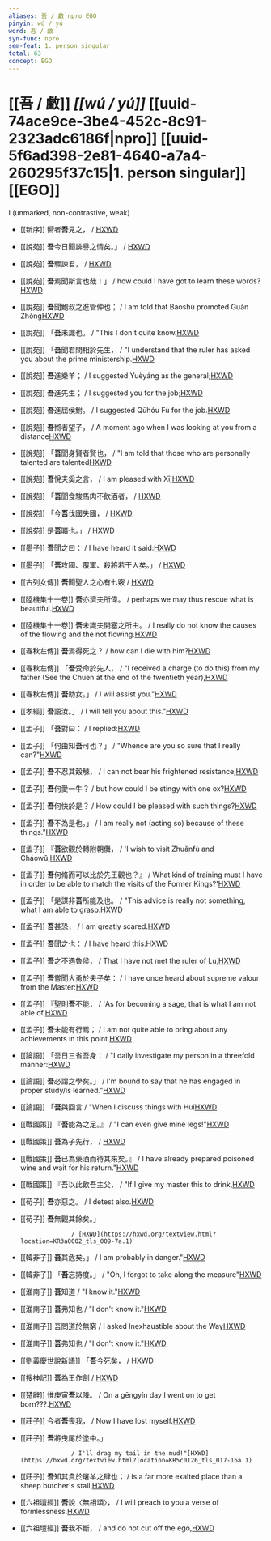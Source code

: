 ```yaml
---
aliases: 吾 / 䱷 npro EGO
pinyin: wú / yú
word: 吾 / 䱷
syn-func: npro
sem-feat: 1. person singular
total: 63
concept: EGO 
---
```

# [[吾 / 䱷]] *[[wú / yú]]*  [[uuid-74ace9ce-3be4-452c-8c91-2323adc6186f|npro]] [[uuid-5f6ad398-2e81-4640-a7a4-260295f37c15|1. person singular]] [[EGO]]
I (unmarked, non-contrastive, weak)
 - [[新序]] 嚮者**吾**見之，
                     / [HXWD](https://hxwd.org/textview.html?location=CH1a0906_CHANT_001-2a.11)
 - [[說苑]] **吾**今日聞誹譽之情矣。」 / [HXWD](https://hxwd.org/textview.html?location=CH1a0907_CHANT_001-16a.34)
 - [[說苑]] **吾**驟諫君， / [HXWD](https://hxwd.org/textview.html?location=CH1a0907_CHANT_001-4a.5)
 - [[說苑]] **吾**焉聞斯言也哉！」 / how could I have got to learn these words?[HXWD](https://hxwd.org/textview.html?location=CH1a0907_CHANT_001-5a.37)
 - [[說苑]] **吾**聞鮑叔之進管仲也；
                     / I am told that Bàoshū promoted Guǎn Zhòng[HXWD](https://hxwd.org/textview.html?location=CH1a0907_CHANT_002-4a.23)
 - [[說苑]] 「**吾**未識也。
                     / "This I don't quite know.[HXWD](https://hxwd.org/textview.html?location=CH1a0907_CHANT_002-4a.5)
 - [[說苑]] 「**吾**聞君問相於先生，
                     / "I understand that the ruler has asked you about the prime ministership.[HXWD](https://hxwd.org/textview.html?location=CH1a0907_CHANT_002-5a.33)
 - [[說苑]] **吾**進樂羊；
                     / I suggested Yuèyáng as the general;[HXWD](https://hxwd.org/textview.html?location=CH1a0907_CHANT_002-5a.63)
 - [[說苑]] **吾**進先生；
                     / I suggested you for the job;[HXWD](https://hxwd.org/textview.html?location=CH1a0907_CHANT_002-5a.65)
 - [[說苑]] **吾**進屈侯鮒。
                     / I suggested Qūhóu Fù for the job.[HXWD](https://hxwd.org/textview.html?location=CH1a0907_CHANT_002-5a.67)
 - [[說苑]] **吾**嚮者望子，
                     / A moment ago when I was looking at you from a distance[HXWD](https://hxwd.org/textview.html?location=CH1a0907_CHANT_002-7a.21)
 - [[說苑]] 「**吾**聞身賢者賢也，
                     / "I am told that those who are personally talented are talented[HXWD](https://hxwd.org/textview.html?location=CH1a0907_CHANT_002-7a.63)
 - [[說苑]] **吾**悅夫奚之言，
                     / I am pleased with Xī,[HXWD](https://hxwd.org/textview.html?location=CH1a0907_CHANT_002-9a.28)
 - [[說苑]] 「**吾**聞食駿馬肉不飲酒者， / [HXWD](https://hxwd.org/textview.html?location=CH1a0907_CHANT_006-10a.10)
 - [[說苑]] 「今**吾**伐國失國， / [HXWD](https://hxwd.org/textview.html?location=CH1a0907_CHANT_009-14a.24)
 - [[說苑]] 是**吾**曠也。」 / [HXWD](https://hxwd.org/textview.html?location=CH1a0907_CHANT_009-14a.25)
 - [[墨子]] **吾**聞之曰：
                     / I have heard it said:[HXWD](https://hxwd.org/textview.html?location=CH1a0938_CHANT_001-2a.11)
 - [[墨子]] 「**吾**攻國、覆軍、殺將若干人矣。」
                     / [HXWD](https://hxwd.org/textview.html?location=CH1a0938_CHANT_007-25a.34)
 - [[古列女傳]] **吾**聞聖人之心有七竅 / [HXWD](https://hxwd.org/textview.html?location=CH1c0897_CHANT_007-3a.44)
 - [[陸機集十一卷]] **吾**亦濟夫所偉。 / perhaps we may thus rescue what is beautiful.[HXWD](https://hxwd.org/textview.html?location=CH2b1575_CHANT_001-11a.15)
 - [[陸機集十一卷]] **吾**未識夫開塞之所由。 / I really do not know the causes of the flowing and the not flowing.[HXWD](https://hxwd.org/textview.html?location=CH2b1575_CHANT_001-15a.29)
 - [[春秋左傳]] **吾**焉得死之？ / how can I die with him?[HXWD](https://hxwd.org/textview.html?location=KR1e0001_tls_009-602a.32)
 - [[春秋左傳]] 「**吾**受命於先人， / "I received a charge (to do this) from my father (See the Chuen at the end of the twentieth year),[HXWD](https://hxwd.org/textview.html?location=KR1e0001_tls_009-639a.37)
 - [[春秋左傳]] **吾**助女。」 / I will assist you."[HXWD](https://hxwd.org/textview.html?location=KR1e0001_tls_009-688a.1)
 - [[孝經]] **吾**語汝。」 / I will tell you about this."[HXWD](https://hxwd.org/textview.html?location=KR1f0001_tls_001-1a.19)
 - [[孟子]] 「**吾**對曰： / I replied:[HXWD](https://hxwd.org/textview.html?location=KR1h0001_tls_001-22a.2)
 - [[孟子]] 「何由知**吾**可也？」 / "Whence are you so sure that I really can?"[HXWD](https://hxwd.org/textview.html?location=KR1h0001_tls_001-34a.1)
 - [[孟子]] **吾**不忍其觳觫， / I can not bear his frightened resistance,[HXWD](https://hxwd.org/textview.html?location=KR1h0001_tls_001-34a.13)
 - [[孟子]] **吾**何愛一牛？ / but how could I be stingy with one ox?[HXWD](https://hxwd.org/textview.html?location=KR1h0001_tls_001-37a.6)
 - [[孟子]] **吾**何快於是？ / How could I be pleased with such things?[HXWD](https://hxwd.org/textview.html?location=KR1h0001_tls_001-50a.4)
 - [[孟子]] **吾**不為是也。」 / I am really not (acting so) because of these things."[HXWD](https://hxwd.org/textview.html?location=KR1h0001_tls_001-55a.1)
 - [[孟子]] 『**吾**欲觀於轉附朝儛， / 'I wish to visit Zhuǎnfù and Cháowǔ,[HXWD](https://hxwd.org/textview.html?location=KR1h0001_tls_002-27a.3)
 - [[孟子]] **吾**何脩而可以比於先王觀也？』 / What kind of training must I have in order to be able to match the visits of the Former Kings?'[HXWD](https://hxwd.org/textview.html?location=KR1h0001_tls_002-28a.1)
 - [[孟子]] 「是謀非**吾**所能及也。 / "This advice is really not something, what I am able to grasp.[HXWD](https://hxwd.org/textview.html?location=KR1h0001_tls_002-61a.3)
 - [[孟子]] **吾**甚恐， / I am greatly scared.[HXWD](https://hxwd.org/textview.html?location=KR1h0001_tls_002-62a.4)
 - [[孟子]] **吾**聞之也： / I have heard this:[HXWD](https://hxwd.org/textview.html?location=KR1h0001_tls_002-65a.13)
 - [[孟子]] **吾**之不遇魯侯， / That I have not met the ruler of Lu,[HXWD](https://hxwd.org/textview.html?location=KR1h0001_tls_002-78a.6)
 - [[孟子]] **吾**嘗聞大勇於夫子矣： / I have once heard about supreme valour from the Master:[HXWD](https://hxwd.org/textview.html?location=KR1h0001_tls_003-12a.31)
 - [[孟子]] 『聖則**吾**不能， / 'As for becoming a sage, that is what I am not able of.[HXWD](https://hxwd.org/textview.html?location=KR1h0001_tls_003-24a.8)
 - [[孟子]] **吾**未能有行焉； / I am not quite able to bring about any achievements in this point.[HXWD](https://hxwd.org/textview.html?location=KR1h0001_tls_003-28a.20)
 - [[論語]] 「吾日三省吾身： / "I daily investigate my person in a threefold manner:[HXWD](https://hxwd.org/textview.html?location=KR1h0004_tls_001-4a.3)
 - [[論語]] **吾**必謂之學矣。」 / I'm bound to say that he has engaged in proper study/is learned."[HXWD](https://hxwd.org/textview.html?location=KR1h0004_tls_001-8a.1)
 - [[論語]] 「**吾**與回言 / "When I discuss things with Huí[HXWD](https://hxwd.org/textview.html?location=KR1h0004_tls_002-10a.3)
 - [[戰國策]] 『**吾**能為之足。』 / "I can even give mine legs!"[HXWD](https://hxwd.org/textview.html?location=KR2e0003_tls_131-1a.36)
 - [[戰國策]] **吾**為子先行， / [HXWD](https://hxwd.org/textview.html?location=KR2e0003_tls_172-1a.16)
 - [[戰國策]] **吾**已為藥酒而待其來矣。』
                     / I have already prepared poisoned wine and wait for his return."[HXWD](https://hxwd.org/textview.html?location=KR2e0003_tls_456-5a.13)
 - [[戰國策]] 『吾以此飲吾主父，
                     / "If I give my master this to drink,[HXWD](https://hxwd.org/textview.html?location=KR2e0003_tls_456-5a.19)
 - [[荀子]] **吾**亦惡之。
                     / I detest also.[HXWD](https://hxwd.org/textview.html?location=KR3a0002_tls_003-14a.3)
 - [[荀子]] **吾**無觀其餘矣。」
                        
                     / [HXWD](https://hxwd.org/textview.html?location=KR3a0002_tls_009-7a.1)
 - [[韓非子]] **吾**其危矣。」 / I am probably in danger."[HXWD](https://hxwd.org/textview.html?location=KR3c0005_tls_022-58a.13)
 - [[韓非子]] 「**吾**忘持度。」 / "Oh, I forgot to take along the measure"[HXWD](https://hxwd.org/textview.html?location=KR3c0005_tls_032-95a.7)
 - [[淮南子]] **吾**知道 / "I know it."[HXWD](https://hxwd.org/textview.html?location=KR3j0010_tls_012-1a.10)
 - [[淮南子]] **吾**弗知也 / "I don't know it."[HXWD](https://hxwd.org/textview.html?location=KR3j0010_tls_012-1a.6)
 - [[淮南子]] 吾問道於無窮 / I asked Inexhaustible about the Way[HXWD](https://hxwd.org/textview.html?location=KR3j0010_tls_012-2a.4)
 - [[淮南子]] **吾**弗知也 / "I don't know it."[HXWD](https://hxwd.org/textview.html?location=KR3j0010_tls_012-2a.6)
 - [[劉義慶世說新語]] 「**吾**今死矣，
                     / [HXWD](https://hxwd.org/textview.html?location=KR3l0002_tls_001-9a.10)
 - [[搜神記]] **吾**為王作劍 / [HXWD](https://hxwd.org/textview.html?location=KR3l0099_tls_011-4a.9)
 - [[楚辭]] 惟庚寅**吾**以降。 / On a gēngyín day I went on to get born???.[HXWD](https://hxwd.org/textview.html?location=KR4a0001_tls_001-1a.6)
 - [[莊子]] 今者**吾**喪我， / Now I have lost myself.[HXWD](https://hxwd.org/textview.html?location=KR5c0126_tls_002-1a.15)
 - [[莊子]] **吾**將曳尾於塗中。」
                        
                     / I'll drag my tail in the mud!"[HXWD](https://hxwd.org/textview.html?location=KR5c0126_tls_017-16a.1)
 - [[莊子]] **吾**知其貴於屠羊之肆也； / is a far more exalted place than a sheep butcher's stall,[HXWD](https://hxwd.org/textview.html?location=KR5c0126_tls_028-13a.21)
 - [[六祖壇經]] **吾**說〈無相頌〉， / I will preach to you a verse of formlessness.[HXWD](https://hxwd.org/textview.html?location=KR6q0082_T_001-0341a.17)
 - [[六祖壇經]] **吾**我不斷， / and do not cut off the ego,[HXWD](https://hxwd.org/textview.html?location=KR6q0082_T_001-0341b.5)